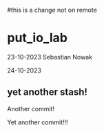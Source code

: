 #this is a change not on remote

# put_io_lab
23-10-2023
Sebastian Nowak

24-10-2023
## yet another stash!
Another commit!

Yet another commit!!!
